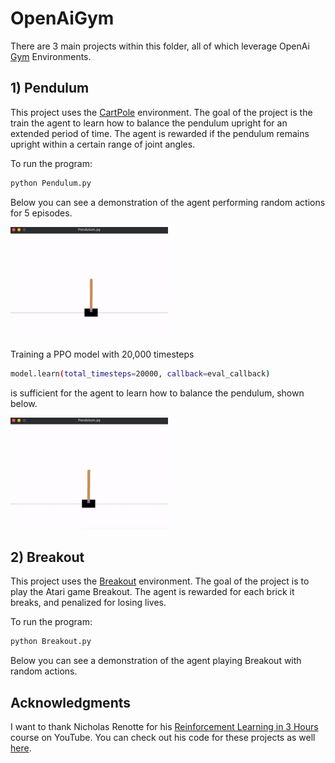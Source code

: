# OpenAiGym

There are 3 main projects within this folder, all of which leverage OpenAi [Gym](https://gym.openai.com) Environments.

## 1) Pendulum

This project uses the [CartPole](https://gym.openai.com/envs/CartPole-v1/) environment. The goal of the project is the train the agent to learn how to balance the pendulum upright for an extended period of time. The agent is rewarded if the pendulum remains upright within a certain range of joint angles.

To run the program:

```bash
python Pendulum.py
```

Below you can see a demonstration of the agent performing random actions for 5 episodes.

<img src="https://github.com/jschultz299/ReinforcementLearning/blob/main/OpenAiGym/Images/Pendulum/Demo%20Environment.gif" width=50%>

<br>

Training a PPO model with 20,000 timesteps

```bash
model.learn(total_timesteps=20000, callback=eval_callback)
```

is sufficient for the agent to learn how to balance the pendulum, shown below.

<img src="https://github.com/jschultz299/ReinforcementLearning/blob/main/OpenAiGym/Images/Pendulum/Evaluate%20Model.gif" width = 50%>

<br>

## 2) Breakout

This project uses the [Breakout](https://gym.openai.com/envs/Breakout-v0/) environment. The goal of the project is to play the Atari game Breakout. The agent is rewarded for each brick it breaks, and penalized for losing lives.

To run the program:

```bash
python Breakout.py
```
Below you can see a demonstration of the agent playing Breakout with random actions.



## Acknowledgments
I want to thank Nicholas Renotte for his [Reinforcement Learning in 3 Hours](https://www.youtube.com/watch?v=Mut_u40Sqz4) course on YouTube. You can check out his code for these projects as well [here](https://github.com/nicknochnack/ReinforcementLearningCourse).
